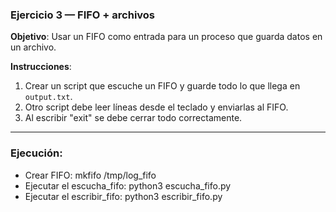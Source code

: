 ### Ejercicio 3 — FIFO + archivos
**Objetivo**: Usar un FIFO como entrada para un proceso que guarda datos en un archivo.

**Instrucciones**:
1. Crear un script que escuche un FIFO y guarde todo lo que llega en `output.txt`.
2. Otro script debe leer líneas desde el teclado y enviarlas al FIFO.
3. Al escribir "exit" se debe cerrar todo correctamente.

---

### Ejecución:

- Crear FIFO: mkfifo /tmp/log_fifo
- Ejecutar el escucha_fifo: python3 escucha_fifo.py
- Ejecutar el escribir_fifo: python3 escribir_fifo.py